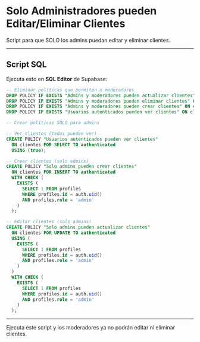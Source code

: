 # Solo Administradores pueden Editar/Eliminar Clientes

Script para que SOLO los admins puedan editar y eliminar clientes.

---

## Script SQL

Ejecuta esto en **SQL Editor** de Supabase:

```sql
-- Eliminar políticas que permiten a moderadores
DROP POLICY IF EXISTS "Admins y moderadores pueden actualizar clientes" ON clientes;
DROP POLICY IF EXISTS "Admins y moderadores pueden eliminar clientes" ON clientes;
DROP POLICY IF EXISTS "Admins y moderadores pueden crear clientes" ON clientes;
DROP POLICY IF EXISTS "Usuarios autenticados pueden ver clientes" ON clientes;

-- Crear políticas SOLO para admins

-- Ver clientes (todos pueden ver)
CREATE POLICY "Usuarios autenticados pueden ver clientes"
  ON clientes FOR SELECT TO authenticated
  USING (true);

-- Crear clientes (solo admins)
CREATE POLICY "Solo admins pueden crear clientes"
  ON clientes FOR INSERT TO authenticated
  WITH CHECK (
    EXISTS (
      SELECT 1 FROM profiles
      WHERE profiles.id = auth.uid()
      AND profiles.role = 'admin'
    )
  );

-- Editar clientes (solo admins)
CREATE POLICY "Solo admins pueden actualizar clientes"
  ON clientes FOR UPDATE TO authenticated
  USING (
    EXISTS (
      SELECT 1 FROM profiles
      WHERE profiles.id = auth.uid()
      AND profiles.role = 'admin'
    )
  )
  WITH CHECK (
    EXISTS (
      SELECT 1 FROM profiles
      WHERE profiles.id = auth.uid()
      AND profiles.role = 'admin'
    )
  );
```

---

Ejecuta este script y los moderadores ya no podrán editar ni eliminar clientes.
